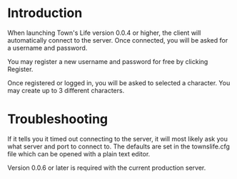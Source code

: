 # Introduction #

When launching Town's Life version 0.0.4 or higher, the client will automatically connect to the server. Once connected, you will be asked for a username and password.

You may register a new username and password for free by clicking Register.

Once registered or logged in, you will be asked to selected a character. You may create up to 3 different characters.

# Troubleshooting #

If it tells you it timed out connecting to the server, it will most likely ask you what server and port to connect to. The defaults are set in the townslife.cfg file which can be opened with a plain text editor.

Version 0.0.6 or later is required with the current production server.